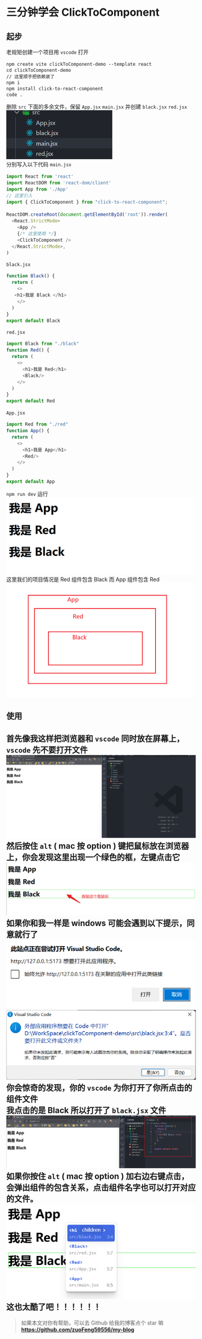# 三分钟学会 ClickToComponent
## 起步
老规矩创建一个项目用 `vscode` 打开
```
npm create vite clickToComponent-demo --template react
cd clickToComponent-demo
// 这里顺手把依赖装了
npm i 
npm install click-to-react-component
code .
```
删除 `src` 下面的多余文件，保留 `App.jsx` `main.jsx` 并创建 `black.jsx` `red.jsx`    
![alt 属性文本](./image/1.png)   
分别写入以下代码
`main.jsx`
```js
import React from 'react'
import ReactDOM from 'react-dom/client'
import App from './App'
// 这里引入
import { ClickToComponent } from "click-to-react-component"; 

ReactDOM.createRoot(document.getElementById('root')).render(
  <React.StrictMode>
    <App />
    {/* 这里使用 */}
    <ClickToComponent />
  </React.StrictMode>,
)
```

`black.jsx`
```js
function Black() {
  return (
    <>
   <h1>我是 Black </h1>      
    </>
  )
}
export default Black
```
`red.jsx`
```js
import Black from "./black"
function Red() {
  return (
    <>
      <h1>我是 Red</h1>      
      <Black/>
    </>
  )
}
export default Red
```
`App.jsx`
```js
import Red from "./red"
function App() {
  return (
    <>
      <h1>我是 App</h1>      
      <Red/>
    </>
  )
}
export default App
```
`npm run dev` 运行
![alt 属性文本](./image/2.png)   
这里我们的项目情况是 Red 组件包含 Black 而 App 组件包含 Red
![alt 属性文本](./image/3.png)   

## 使用
首先像我这样把浏览器和 `vscode` 同时放在屏幕上，`vscode` 先不要打开文件
![alt 属性文本](./image/4.png)   
然后按住 `alt` ( mac 按 option ) 键把鼠标放在浏览器上，你会发现这里出现一个绿色的框，左键点击它
![alt 属性文本](./image/5.png)   
如果你和我一样是 windows 可能会遇到以下提示，同意就行了
![alt 属性文本](./image/6.png)   
![alt 属性文本](./image/7.png)   
你会惊奇的发现，你的 `vscode` 为你打开了你所点击的组件文件   
我点击的是 Black 所以打开了 `black.jsx` 文件
![alt 属性文本](./image/8.png)   
如果你按住 `alt` ( mac 按 option ) 加右边右键点击，会弹出组件的包含关系，点击组件名字也可以打开对应的文件。
![alt 属性文本](./image/9.png)  
**这也太酷了吧！！！！！！**
---
> 如果本文对你有帮助，可以去 Github 给我的博客点个 star 嘛    
> **https://github.com/zuoFeng59556/my-blog**